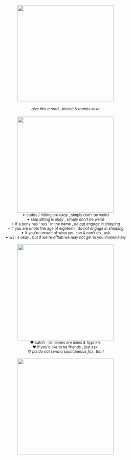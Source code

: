 <p align="center">
  <img width=300 src="https://i.imgur.com/o9PV0Ex.png"/>
<br><br>
  <sub><i>give this a read , please & thanks xoxo</i></sub><br>
<br><img width=300 src="https://imgur.com/O35CKfu.png"/>
<br><sub>
✦ cudds / hiding are <i>okay</i> , simply don't be weird<br>
  ✦ ship sitting is <i>okay</i> , simply don't be weird<br>
  ✧ if a pony has ' sys ' in the name , <i>do <ins>not</ins> engage in shipping</i><br>
  ✧ if you are under the age of eighteen , <i>do not engage in shipping</i><br>
  ✦ if you're unsure of what you can & can't do , ask</sub><br>
 <sub> ✦ w2i is <i>okay</i> , but if we're offtab we may not get to you immediately<br>
   <br><img width=300 src="https://imgur.com/O35CKfu.png"/><br>
♥ catch - all names are <i>miles & hyphen.</i><br>
 ♥ if you'd like to be friends , just ask! <br>
   <i>♡ pls do not send a spontaneous frq , tho !</i><br>
   <br><img width=300 src="https://i.imgur.com/o9PV0Ex.png"/>
 </sub>
</p>
